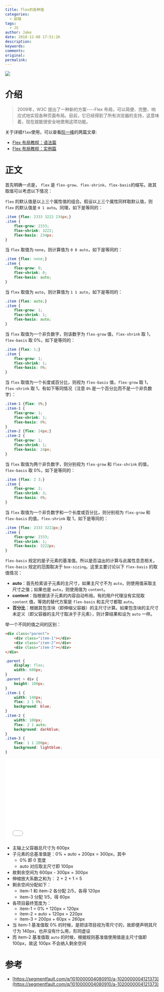 ```yaml
---
title: flex的各种值
categories:
  - 前端
tags:
  - JS
author: Jake
date: 2018-12-08 17:51:26
description:
keywords:
comments:
original:
permalink:
---
```


![](/images/flex的各种值/bg2015071002.png)

<!--more-->

# 介绍

> 2009年，W3C 提出了一种新的方案----Flex 布局，可以简便、完整、响应式地实现各种页面布局。目前，它已经得到了所有浏览器的支持，这意味着，现在就能很安全地使用这项功能。

关于详细`flex`使用，可以查看[阮一峰](http://www.ruanyifeng.com)的两篇文章:

* [Flex 布局教程：语法篇](http://www.ruanyifeng.com/blog/2015/07/flex-grammar.html?utm_source=tuicool)
* [Flex 布局教程：实例篇](http://www.ruanyifeng.com/blog/2015/07/flex-examples.html)

# 正文

首先明确一点是， `flex` 是 `flex-grow`、`flex-shrink`、`flex-basis`的缩写。故其取值可以考虑以下情况：

`flex` 的默认值是以上三个属性值的组合。假设以上三个属性同样取默认值，则 `flex` 的默认值是 `0 1 auto`。同理，如下是等同的：

```css
.item {flex: 2333 3222 234px;}
.item {
    flex-grow: 2333;
    flex-shrink: 3222;
    flex-basis: 234px;
}
```

当 `flex` 取值为 `none`，则计算值为 `0 0 auto`，如下是等同的：

```css
.item {flex: none;}
.item {
    flex-grow: 0;
    flex-shrink: 0;
    flex-basis: auto;
}
```

当 `flex` 取值为 `auto`，则计算值为 `1 1 auto`，如下是等同的：

```css
.item {flex: auto;}
.item {
    flex-grow: 1;
    flex-shrink: 1;
    flex-basis: auto;
}
```

当 `flex` 取值为一个非负数字，则该数字为 `flex-grow` 值，`flex-shrink` 取 1，`flex-basis` 取 0%，如下是等同的：

```css
.item {flex: 1;}
.item {
    flex-grow: 1;
    flex-shrink: 1;
    flex-basis: 0%;
}
```

当 `flex` 取值为一个长度或百分比，则视为 `flex-basis` 值，`flex-grow` 取 1，`flex-shrink` 取 1，有如下等同情况（注意 `0%` 是一个百分比而不是一个非负数字）：

```css
.item-1 {flex: 0%;}
.item-1 {
    flex-grow: 1;
    flex-shrink: 1;
    flex-basis: 0%;
}
.item-2 {flex: 24px;}
.item-2 {
    flex-grow: 1;
    flex-shrink: 1;
    flex-basis: 24px;
}
```

当 `flex` 取值为两个非负数字，则分别视为 `flex-grow` 和 `flex-shrink` 的值，`flex-basis` 取 0%，如下是等同的：

```css
.item {flex: 2 3;}
.item {
    flex-grow: 2;
    flex-shrink: 3;
    flex-basis: 0%;
}
```

当 `flex` 取值为一个非负数字和一个长度或百分比，则分别视为 `flex-grow` 和 `flex-basis` 的值，`flex-shrink` 取 1，如下是等同的：

```css
.item {flex: 2333 3222px;}
.item {
    flex-grow: 2333;
    flex-shrink: 1;
    flex-basis: 3222px;
}
```

`flex-basis` 规定的是子元素的基准值。所以是否溢出的计算与此属性息息相关。`flex-basis` 规定的范围取决于 `box-sizing`。这里主要讨论以下 `flex-basis` 的取值情况：

* **auto**：首先检索该子元素的主尺寸，如果主尺寸不为 `auto`，则使用值采取主尺寸之值；如果也是 `auto`，则使用值为 `content`。
* **content**：指根据该子元素的内容自动布局。有的用户代理没有实现取 `content` 值，等效的替代方案是 `flex-basis` 和主尺寸都取 `auto`。
* **百分比**：根据其包含块（即伸缩父容器）的主尺寸计算。如果包含块的主尺寸未定义（即父容器的主尺寸取决于子元素），则计算结果和设为 `auto` 一样。

举一个不同的值之间的区别：

```html
<div class="parent">
    <div class="item-1"></div>
    <div class="item-2"></div>
    <div class="item-3"></div>
</div>
```

```css
.parent {
    display: flex;
    width: 600px;
}
.parent > div {
    height: 100px;
}
.item-1 {
    width: 140px;
    flex: 2 1 0%;
    background: blue;
}
.item-2 {
    width: 100px;
    flex: 2 1 auto;
    background: darkblue;
}
.item-3 {
    flex: 1 1 200px;
    background: lightblue;
}
```

<iframe height='265' scrolling='no' title='flex 不同的值' src='//codepen.io/JakeLaoyu/embed/OrLrZP/?height=265&theme-id=light&default-tab=css,result' frameborder='no' allowtransparency='true' allowfullscreen='true' style='width: 100%;'>See the Pen <a href='https://codepen.io/JakeLaoyu/pen/OrLrZP/'>flex 不同的值</a> by Jake (<a href='https://codepen.io/JakeLaoyu'>@JakeLaoyu</a>) on <a href='https://codepen.io'>CodePen</a>.
</iframe>

* 主轴上父容器总尺寸为 600px
* 子元素的总基准值是：0% + auto + 200px = 300px，其中
  - 0% 即 0 宽度
  - auto 对应取主尺寸即 100px
* 故剩余空间为 600px - 300px = 300px
* 伸缩放大系数之和为： 2 + 2 + 1 = 5
* 剩余空间分配如下：
  - item-1 和 item-2 各分配 2/5，各得 120px
  - item-3 分配 1/5，得 60px
* 各项目最终宽度为：
  - item-1 = 0% + 120px = 120px
  - item-2 = auto + 120px = 220px
  - item-3 = 200px + 60px = 260px
* 当 item-1 基准值取 0% 的时候，是把该项目视为零尺寸的，故即便声明其尺寸为 140px，也并没有什么用，形同虚设
* 而 item-2 基准值取 `auto` 的时候，根据规则基准值使用值是主尺寸值即 100px，故这 100px 不会纳入剩余空间

# 参考

* [https://segmentfault.com/q/1010000004080910/a-1020000004121373](https://segmentfault.com/q/1010000004080910/a-1020000004121373)
